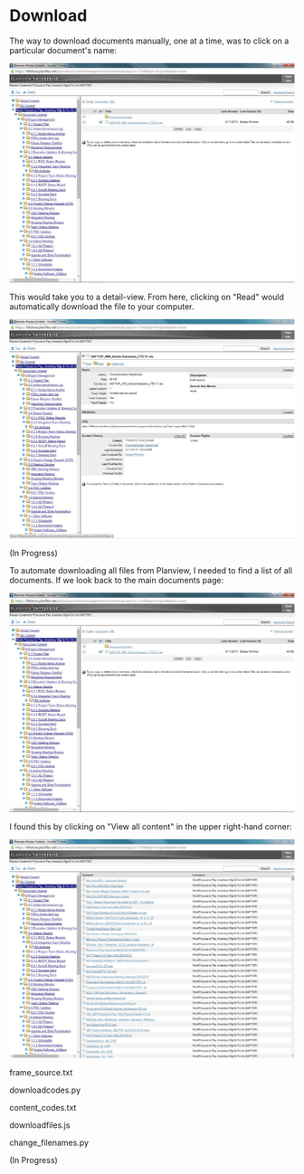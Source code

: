 Download
========

The way to download documents manually, one at a time, was to click on a particular document's name:

![Main](https://github.com/rishikapadia/99-Internship/blob/master/Planview-EPM%20Migration/planview-pics/main.jpg)

This would take you to a detail-view. From here, clicking on "Read" would automatically download the file to your computer.

![Read Document](https://github.com/rishikapadia/99-Internship/blob/master/Planview-EPM%20Migration/planview-pics/read.jpg)



(In Progress)



To automate downloading all files from Planview, I needed to find a list of all documents. If we look back to the main documents page:

![Main Page](https://github.com/rishikapadia/99-Internship/blob/master/Planview-EPM%20Migration/planview-pics/main.jpg)

I found this by clicking on "View all content" in the upper right-hand corner:

![view all content](https://github.com/rishikapadia/99-Internship/blob/master/Planview-EPM%20Migration/planview-pics/view_content.jpg)



frame_source.txt

downloadcodes.py

content_codes.txt

downloadfiles.js

change_filenames.py

(In Progress)

